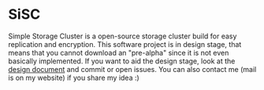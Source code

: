 # SiSC
Simple Storage Cluster is a open-source storage cluster build for easy replication and encryption. This software project is in design stage, that means that you cannot download an "pre-alpha" since it is not even basically implemented. If you want to aid the design stage, look at the [design document](https://github.com/Sebb767/SiSC/blob/master/design.md) and commit or open issues. You can also contact me (mail is on my website) if you share my idea :) 
